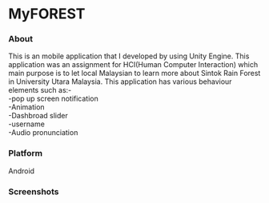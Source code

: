 # MyFOREST  
### About  
This is an mobile application that I developed by using Unity Engine. This application was an assignment for HCI(Human Computer Interaction) which main purpose is to let local Malaysian to learn more about Sintok Rain Forest in University Utara Malaysia. This application has various behaviour elements such as:-  
-pop up screen notification  
-Animation  
-Dashbroad slider  
-username  
-Audio pronunciation  
### Platform  
Android  
### Screenshots  
